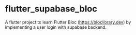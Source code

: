 # flutter_supabase_bloc

A flutter project to learn Flutter Bloc (https://bloclibrary.dev) by implementing a user login with supabase backend.